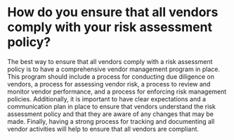 # How do you ensure that all vendors comply with your risk assessment policy?

The best way to ensure that all vendors comply with a risk assessment policy is to have a comprehensive vendor management program in place. This program should include a process for conducting due diligence on vendors, a process for assessing vendor risk, a process to review and monitor vendor performance, and a process for enforcing risk management policies. Additionally, it is important to have clear expectations and a communication plan in place to ensure that vendors understand the risk assessment policy and that they are aware of any changes that may be made. Finally, having a strong process for tracking and documenting all vendor activities will help to ensure that all vendors are compliant.
